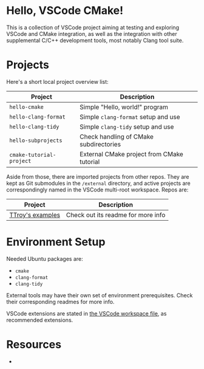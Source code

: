 # Hello, VSCode CMake!

This is a collection of VSCode project aiming at testing and exploring
VSCode and CMake integration, as well as the integration with other
supplemental C/C++ development tools, most notably Clang tool suite.

# Projects

Here's a short local project overview list:

|Project                    |Description
|---------------------------|-------------------------------------------
|`hello-cmake`              |Simple "Hello, world!" program
|`hello-clang-format`       |Simple `clang-format` setup and use
|`hello-clang-tidy`         |Simple `clang-tidy` setup and use
|`hello-subprojects`        |Check handling of CMake subdirectories
|`cmake-tutorial-project`   |External CMake project from CMake tutorial

Aside from those, there are imported projects from other repos. They are
kept as Git submodules in the `/external` directory, and active projects
are correspondingly named in the VSCode multi-root workspace. Repos are:

|Project                        |Description
|-------------------------------|---------------------------------------
|[TTroy's examples][ext_ttroy50]|Check out its readme for more info

# Environment Setup

Needed Ubuntu packages are:

*   `cmake`
*   `clang-format`
*   `clang-tidy`

External tools may have their own set of environment prerequisites.
Check their corresponding readmes for more info.

VSCode extensions are stated in [the VSCode workspace
file](hello-vscode-cmake.code-workspace), as recommended extensions.

# Resources

-

[ext_ttroy50]: <https://github.com/ttroy50/cmake-examples>
